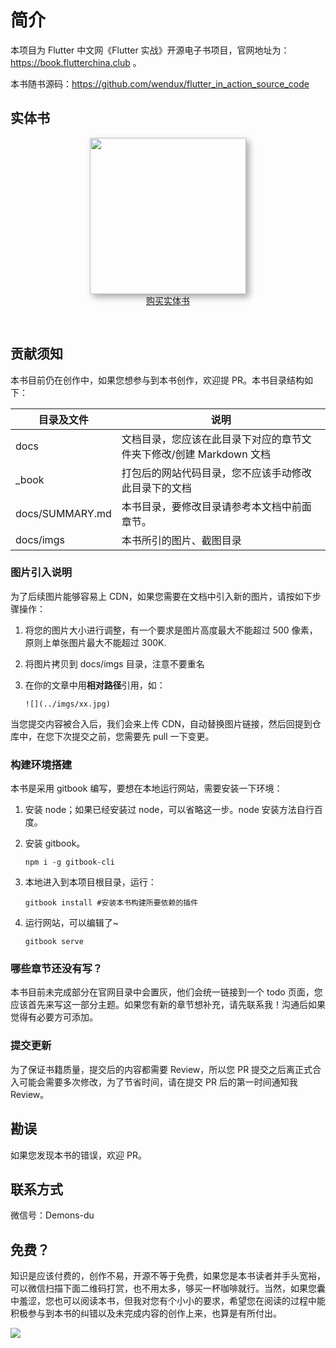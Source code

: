 # 简介

本项目为 Flutter 中文网《Flutter 实战》开源电子书项目，官网地址为：https://book.flutterchina.club 。

本书随书源码：https://github.com/wendux/flutter_in_action_source_code

## 实体书

<div style="text-align:center; padding-bottom:30px"><a href="https://item.jd.com/12816296.html" title='点击购买'><img height="250" style="box-shadow: #aaa 5px 5px 10px;" src="https://pcdn.flutterchina.club/imgs/book.png"/></a>  <br/> <a class="buy-btn" href="https://item.jd.com/12816296.html" title='点击购买'> 购买实体书 </a></div>

## 贡献须知

本书目前仍在创作中，如果您想参与到本书创作，欢迎提 PR。本书目录结构如下：

| 目录及文件      | 说明                                                                |
| --------------- | ------------------------------------------------------------------- |
| docs            | 文档目录，您应该在此目录下对应的章节文件夹下修改/创建 Markdown 文档 |
| \_book          | 打包后的网站代码目录，您不应该手动修改此目录下的文档                |
| docs/SUMMARY.md | 本书目录，要修改目录请参考本文档中前面章节。                        |
| docs/imgs       | 本书所引的图片、截图目录                                            |

### 图片引入说明

为了后续图片能够容易上 CDN，如果您需要在文档中引入新的图片，请按如下步骤操作：

1. 将您的图片大小进行调整，有一个要求是图片高度最大不能超过 500 像素，原则上单张图片最大不能超过 300K.

2. 将图片拷贝到 docs/imgs 目录，注意不要重名

3. 在你的文章中用**相对路径**引用，如：

   ```
   ![](../imgs/xx.jpg)
   ```

当您提交内容被合入后，我们会来上传 CDN，自动替换图片链接，然后回提到仓库中，在您下次提交之前，您需要先 pull 一下变更。

### 构建环境搭建

本书是采用 gitbook 编写，要想在本地运行网站，需要安装一下环境：

1. 安装 node；如果已经安装过 node，可以省略这一步。node 安装方法自行百度。

2. 安装 gitbook。

   ```shell
   npm i -g gitbook-cli
   ```

3. 本地进入到本项目根目录，运行：

   ```shell
   gitbook install #安装本书构建所要依赖的插件
   ```

4. 运行网站，可以编辑了~

   ```
   gitbook serve
   ```

### 哪些章节还没有写？

本书目前未完成部分在官网目录中会置灰，他们会统一链接到一个 todo 页面，您应该首先来写这一部分主题。如果您有新的章节想补充，请先联系我！沟通后如果觉得有必要方可添加。

### 提交更新

为了保证书籍质量，提交后的内容都需要 Review，所以您 PR 提交之后离正式合入可能会需要多次修改，为了节省时间，请在提交 PR 后的第一时间通知我 Review。

## 勘误

如果您发现本书的错误，欢迎 PR。

## 联系方式

微信号：Demons-du

## 免费？

知识是应该付费的，创作不易，开源不等于免费，如果您是本书读者并手头宽裕，可以微信扫描下面二维码打赏，也不用太多，够买一杯咖啡就行。当然，如果您囊中羞涩，您也可以阅读本书，但我对您有个小小的要求，希望您在阅读的过程中能积极参与到本书的纠错以及未完成内容的创作上来，也算是有所付出。

![](https://cdn.jsdelivr.net/gh/flutterchina/flutter-in-action@1.0.3/docs/imgs/pay.jpeg)
